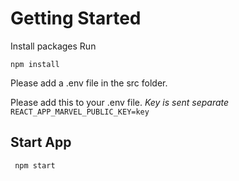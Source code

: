 # Getting Started

Install packages Run

```npm install```

Please add a .env file in the src folder.

Please add this to your .env file. *Key is sent separate*
```REACT_APP_MARVEL_PUBLIC_KEY=key```

## Start App
``` npm start```
